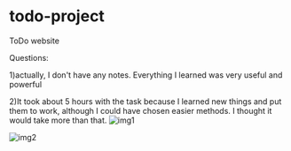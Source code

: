 # todo-project
ToDo website

Questions:

1)actually, I don't have any notes. Everything I learned was very useful and powerful

2)It took about 5 hours with the task because I learned new things and put them to work, although I could have chosen easier methods. I thought it would take more than that.
![img1](https://i.ibb.co/fNYfjgN/New-Wireframe-1.png)

![img2](https://i.ibb.co/ZMtmcM6/New-Wireframe-2.png)
